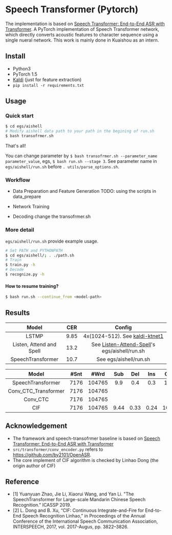# Speech Transformer (Pytorch)
The implementation is based on [Speech Transformer: End-to-End ASR with Transformer](https://github.com/kaituoxu/Speech-Transformer).
A PyTorch implementation of Speech Transformer network, which directly converts acoustic features to character sequence using a single nueral network.
This work is mainly done in Kuaishou as an intern.

## Install
- Python3
- PyTorch 1.5
- [Kaldi](https://github.com/kaldi-asr/kaldi) (just for feature extraction)
- `pip install -r requirements.txt`

## Usage
### Quick start
```bash
$ cd egs/aishell
# Modify aishell data path to your path in the begining of run.sh
$ bash transofrmer.sh
```
That's all!

You can change parameter by `$ bash transofrmer.sh --parameter_name parameter_value`, egs, `$ bash run.sh --stage 3`. See parameter name in `egs/aishell/run.sh` before `. utils/parse_options.sh`.

### Workflow
- Data Preparation and Feature Generation
    TODO: using the scripts in data_prepare
- Network Training

- Decoding
    change the transofrmer.sh
### More detail
`egs/aishell/run.sh` provide example usage.
```bash
# Set PATH and PYTHONPATH
$ cd egs/aishell/; . ./path.sh
# Train
$ train.py -h
# Decode
$ recognize.py -h
```

#### How to resume training?
```bash
$ bash run.sh --continue_from <model-path>
```

## Results
| Model | CER | Config |
| :---: | :-: | :----: |
| LSTMP | 9.85| 4x(1024-512). See [kaldi-ktnet1](https://github.com/kaituoxu/kaldi-ktnet1/blob/ktnet1/egs/aishell/s5/local/nnet1/run_4lstm.sh)|
| Listen, Attend and Spell | 13.2 | See [Listen-Attend-Spell](https://github.com/kaituoxu/Listen-Attend-Spell)'s egs/aishell/run.sh |
| SpeechTransformer | 10.7 | See egs/aishell/run.sh |

| Model | #Snt | #Wrd |   Sub  |  Del  | Ins  |  CER |
| :---: | :-: | :----: |:----: |:----: |:----: | :----: |
| SpeechTransformer |  7176 | 104765 | 9.9  |  0.4  |  0.3  | 10.7 |
| Conv_CTC_Transformer |  7176 | 104765 | |
| Conv_CTC |  7176 | 104765 | |
| CIF | 7176 | 104765 | 9.44 | 0.33 | 0.24 | 10.02 |

## Acknowledgement
- The framework and speech-transofrmer baseline is based on [Speech Transformer: End-to-End ASR with Transformer](https://github.com/kaituoxu/Speech-Transformer)
- `src/transformer/conv_encoder.py` refers to https://github.com/by2101/OpenASR.
- The core implement of CIF algorithm is checked by Linhao Dong (the origin author of CIF)


## Reference
- [1] Yuanyuan Zhao, Jie Li, Xiaorui Wang, and Yan Li. "The SpeechTransformer for Large-scale Mandarin Chinese Speech Recognition." ICASSP 2019.
- [2] L. Dong and B. Xu, “CIF: Continuous Integrate-and-Fire for End-to-End Speech Recognition Linhao,” in Proceedings of the Annual Conference of the International Speech Communication Association, INTERSPEECH, 2017, vol. 2017-Augus, pp. 3822–3826.
